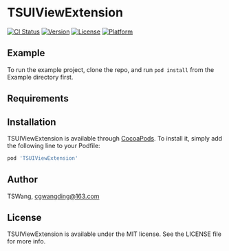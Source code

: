 # TSUIViewExtension

[![CI Status](https://img.shields.io/travis/TSWang/TSUIViewExtension.svg?style=flat)](https://travis-ci.org/TSWang/TSUIViewExtension)
[![Version](https://img.shields.io/cocoapods/v/TSUIViewExtension.svg?style=flat)](https://cocoapods.org/pods/TSUIViewExtension)
[![License](https://img.shields.io/cocoapods/l/TSUIViewExtension.svg?style=flat)](https://cocoapods.org/pods/TSUIViewExtension)
[![Platform](https://img.shields.io/cocoapods/p/TSUIViewExtension.svg?style=flat)](https://cocoapods.org/pods/TSUIViewExtension)

## Example

To run the example project, clone the repo, and run `pod install` from the Example directory first.

## Requirements

## Installation

TSUIViewExtension is available through [CocoaPods](https://cocoapods.org). To install
it, simply add the following line to your Podfile:

```ruby
pod 'TSUIViewExtension'
```

## Author

TSWang, cgwangding@163.com

## License

TSUIViewExtension is available under the MIT license. See the LICENSE file for more info.

